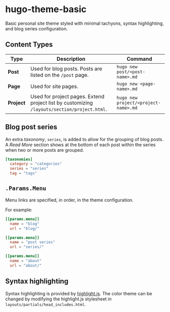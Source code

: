 # hugo-theme-basic

Basic personal site theme styled with minimal tachyons, syntax highlighting, and blog series configuration.

## Content Types

| Type        | Description                                                                                 | Command                              |
| ----------- | ------------------------------------------------------------------------------------------- | ------------------------------------ |
| **Post**    | Used for blog posts. Posts are listed on the `/post` page.                                  | `hugo new post/<post-name>.md`       |
| **Page**    | Used for site pages.                                                                        | `hugo new <page-name>.md`            |
| **Project** | Used for project pages. Extend project list by customizing `/layouts/section/project.html`. | `hugo new project/<project-name>.md` |

## Blog post series

An extra _taxonomy_, `series`, is added to allow for the grouping of blog posts. A _Read More_ section shows at the bottom of each post within the series when two or more posts are grouped.

```toml
[taxonomies]
  category = "categories"
  series = "series"
  tag = "tags"
```

## `.Params.Menu`

Menu links are specified, in order, in the theme configuration.

For example:

```toml
[[params.menu]]
  name = "blog"
  url = "blog/"

[[params.menu]]
  name = "post series"
  url = "series/"

[[params.menu]]
  name = "about"
  url = "about/"
```

## Syntax highlighting

Syntax highlighting is provided by [highlight.js](https://highlightjs.org/). The color theme can be changed by modifying the highlight.js stylesheet in `layouts/partials/head_includes.html`.
